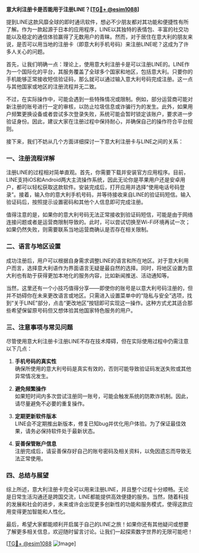 **意大利注册卡是否能用于注册LINE？[[TG💪+ @esim1088](https://t.me/s/esim1088)]**

提到LINE这款风靡全球的即时通讯软件，想必不少朋友都对其功能和便捷性有所了解。作为一款起源于日本的应用程序，LINE以其独特的表情包、丰富的社交功能以及稳定的通信体验赢得了无数用户的青睐。然而，对于居住在意大利的朋友来说，是否可以用当地的注册卡（即意大利手机号码）来注册LINE呢？这成为了许多人关心的问题。

首先，让我们明确一点：理论上，使用意大利注册卡是可以注册LINE的。LINE作为一个国际化的平台，其服务覆盖了全球多个国家和地区，包括意大利。只要你的手机能够正常接收短信验证码，那么就可以通过输入意大利号码完成注册。这一点与其他国家或地区的注册流程并无二致。

不过，在实际操作中，可能会遇到一些特殊情况或限制。例如，部分运营商可能对新注册的账号进行一定的审核，以防止垃圾信息或诈骗行为的发生。此外，如果用户频繁更换设备或者尝试多次登录失败，系统可能会暂时锁定该账户，要求进一步验证身份。因此，建议大家在注册过程中保持耐心，并确保自己的操作符合平台规则。

接下来，我们不妨从几个方面详细探讨一下意大利注册卡与LINE之间的关系：

### **一、注册流程详解**

注册LINE的过程相对简单直观。首先，你需要下载并安装官方应用程序。目前，LINE支持iOS和Android两大主流操作系统，因此无论你是苹果用户还是安卓用户，都可以轻松获取这款软件。安装完成后，打开应用并选择“使用电话号码登录”。接着，输入你的意大利手机号码，并等待接收来自LINE的验证码短信。输入验证码后，按照提示设置密码和其他个人信息即可完成注册。

值得注意的是，如果你的意大利号码无法正常接收到验证码短信，可能是由于网络连接问题或者是运营商限制导致的。此时，可以尝试切换至Wi-Fi环境再试一次；如果仍然失败，则需要联系当地运营商确认是否存在相关限制。

### **二、语言与地区设置**

成功注册后，用户可以根据自身需求调整LINE的语言和所在地区。对于意大利用户而言，选择意大利语作为界面语言无疑是最自然的选择。同时，将地区设置为意大利也有助于获得更加本地化的服务内容，比如新闻推送、活动通知等。

当然，这里还有一个小技巧值得分享——即使你的账号是以意大利号码注册的，但并不妨碍你在未来更改语言或地区。只需进入设置菜单中的“隐私与安全”选项，找到“关于LINE”部分，点击“更改地区”按钮即可实现这一操作。这种方式尤其适合那些希望保留原号码但又想体验其他国家特色服务的用户。

### **三、注意事项与常见问题**

尽管使用意大利注册卡注册LINE不存在技术障碍，但在实际使用过程中仍需注意以下几点：

1. **手机号码的真实性**  
   确保所使用的意大利号码是真实有效的，否则可能导致验证码发送失败或其他异常情况发生。
   
2. **避免频繁操作**  
   如果短时间内多次尝试注册同一账号，可能会触发系统的防欺诈机制。因此，请尽量避免不必要的重复操作。

3. **定期更新软件版本**  
   LINE会不定期推出新版本，修复已知bug并优化用户体验。为了保证最佳效果，请务必保持软件处于最新状态。

4. **妥善保管账户信息**  
   注册完成后，请妥善保存好自己的账号密码及相关资料，以免因遗忘而导致无法正常使用。

### **四、总结与展望**

综上所述，意大利注册卡完全可以用来注册LINE，并且整个过程十分顺畅。无论是日常生活沟通还是跨国交流，LINE都能提供高效便捷的服务。当然，随着科技的发展和社会的进步，未来或许会出现更多创新性的功能和服务模式，使得这款应用变得更加智能和人性化。

最后，希望大家都能顺利开启属于自己的LINE之旅！如果你还有其他疑问或想要了解更多相关信息，欢迎随时留言讨论。让我们一起探索数字世界的无限可能吧！

[[TG💪+ @esim1088](https://t.me/s/esim1088) ![Image](https://i.postimg.cc/4NQfJmqS/Snipaste-2025-05-13-00-14-12.png)]
